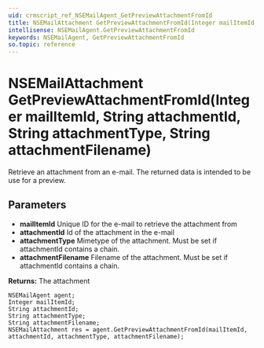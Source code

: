 ```yaml
---
uid: crmscript_ref_NSEMailAgent_GetPreviewAttachmentFromId
title: NSEMailAttachment GetPreviewAttachmentFromId(Integer mailItemId, String attachmentId, String attachmentType, String attachmentFilename)
intellisense: NSEMailAgent.GetPreviewAttachmentFromId
keywords: NSEMailAgent, GetPreviewAttachmentFromId
so.topic: reference
---
```


# NSEMailAttachment GetPreviewAttachmentFromId(Integer mailItemId, String attachmentId, String attachmentType, String attachmentFilename)

Retrieve an attachment from an e-mail. The returned data is intended to be use for a preview.

## Parameters

* **mailItemId** Unique ID for the e-mail to retrieve the attachment from
* **attachmentId** Id of the attachment in the e-mail
* **attachmentType** Mimetype of the attachment. Must be set if attachmentId contains a chain.
* **attachmentFilename** Filename of the attachment. Must be set if attachmentId contains a chain.

**Returns:** The attachment

```crmscript
NSEMailAgent agent;
Integer mailItemId;
String attachmentId;
String attachmentType;
String attachmentFilename;
NSEMailAttachment res = agent.GetPreviewAttachmentFromId(mailItemId, attachmentId, attachmentType, attachmentFilename);
```

